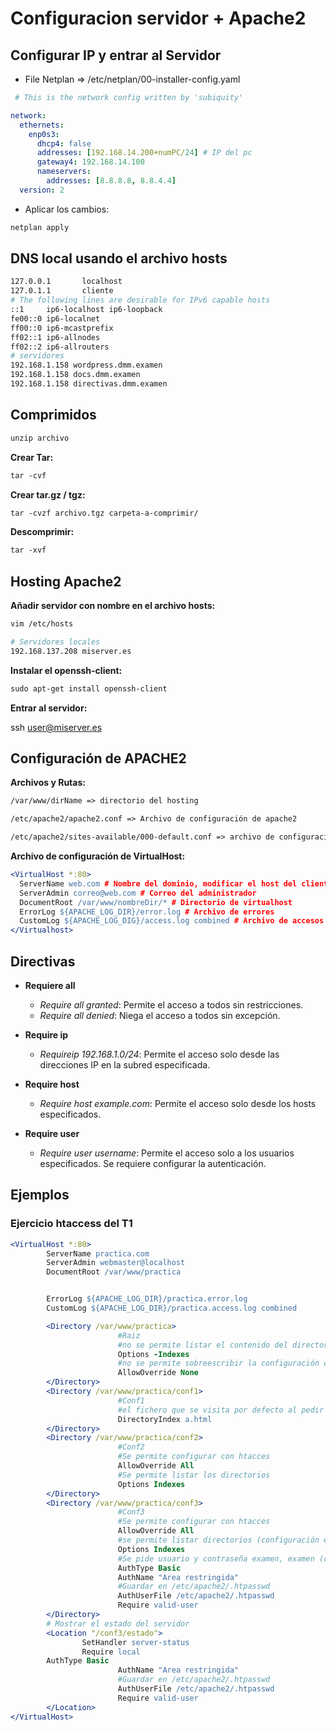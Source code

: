 # Configuracion servidor + Apache2

## Configurar IP y entrar al Servidor

- File Netplan => /etc/netplan/00-installer-config.yaml

```yaml
 # This is the network config written by 'subiquity'

network:
  ethernets:
    enp0s3:
      dhcp4: false
      addresses: [192.168.14.200+numPC/24] # IP del pc
      gateway4: 192.168.14.100
      nameservers:
        addresses: [8.8.8.8, 8.8.4.4]
  version: 2

```

- Aplicar los cambios:

```apache
netplan apply
```

## DNS local usando el archivo hosts

```bash
127.0.0.1       localhost
127.0.1.1       cliente
# The following lines are desirable for IPv6 capable hosts
::1     ip6-localhost ip6-loopback
fe00::0 ip6-localnet
ff00::0 ip6-mcastprefix
ff02::1 ip6-allnodes
ff02::2 ip6-allrouters
# servidores
192.168.1.158 wordpress.dmm.examen
192.168.1.158 docs.dmm.examen
192.168.1.158 directivas.dmm.examen
```

## Comprimidos

```apache
unzip archivo
```

**Crear Tar:**

```apache
tar -cvf 
```

**Crear tar.gz / tgz:**

```apache
tar -cvzf archivo.tgz carpeta-a-comprimir/
```

**Descomprimir:**

```apache
tar -xvf
```

## Hosting Apache2

**Añadir servidor con nombre en el archivo hosts:**

```apache
vim /etc/hosts
```

```apache
# Servidores locales
192.168.137.208 miserver.es
```

**Instalar el openssh-client:**

```apache
sudo apt-get install openssh-client
```

**Entrar al servidor:**

ssh <user@miserver.es>

## Configuración de APACHE2

**Archivos y Rutas:**

```apache
/var/www/dirName => directorio del hosting

/etc/apache2/apache2.conf => Archivo de configuración de apache2

/etc/apache2/sites-available/000-default.conf => archivo de configuración del host por defecto
```

**Archivo de configuración de VirtualHost:**

```apache
<VirtualHost *:80>
  ServerName web.com # Nombre del dominio, modificar el host del client con la IP y dominio
  ServerAdmin correo@web.com # Correo del administrador
  DocumentRoot /var/www/nombreDir/* # Directorio de virtualhost
  ErrorLog ${APACHE_LOG_DIR}/error.log # Archivo de errores
  CustomLog ${APACHE_LOG_DIG}/access.log combined # Archivo de accesos
</Virtualhost>
```

## Directivas

- **Requiere all**
  - *Require all granted*: Permite el acceso a todos sin restricciones.
  - *Require all denied*: Niega el acceso a todos sin excepción.

- **Require ip**
  - *Requireip 192.168.1.0/24*: Permite el acceso solo desde las direcciones IP en la subred especificada.

- **Require host**
  - *Require host example.com*: Permite el acceso solo desde los hosts especificados.

- **Require user**
  - *Require user username*: Permite el acceso solo a los usuarios especificados. Se requiere configurar la autenticación.

## Ejemplos

### Ejercicio htaccess del T1

```apache
<VirtualHost *:80>
        ServerName practica.com
        ServerAdmin webmaster@localhost
        DocumentRoot /var/www/practica


        ErrorLog ${APACHE_LOG_DIR}/practica.error.log
        CustomLog ${APACHE_LOG_DIR}/practica.access.log combined

        <Directory /var/www/practica>
                        #Raiz
                        #no se permite listar el contenido del directorio
                        Options -Indexes
                        #no se permite sobreescribir la configuración con htaccess
                        AllowOverride None
        </Directory>
        <Directory /var/www/practica/conf1>
                        #Conf1
                        #el fichero que se visita por defecto al pedir su raiz es a.html
                        DirectoryIndex a.html
        </Directory>
        <Directory /var/www/practica/conf2>
                        #Conf2
                        #Se permite configurar con htacces
                        AllowOverride All
                        #Se permite listar los directorios
                        Options Indexes
        </Directory>
        <Directory /var/www/practica/conf3>
                        #Conf3
                        #Se permite configurar con htacces
                        AllowOverride All
                        #se permite listar directorios (configuración en htaccess)
                        Options Indexes
                        #Se pide usuario y contraseña examen, examen (configuración en htaccess)
                        AuthType Basic
                        AuthName "Area restringida"
                        #Guardar en /etc/apache2/.htpasswd
                        AuthUserFile /etc/apache2/.htpasswd
                        Require valid-user
        </Directory>
        # Mostrar el estado del servidor
        <Location "/conf3/estado">
                SetHandler server-status
                Require local
        AuthType Basic
                        AuthName "Area restringida"
                        #Guardar en /etc/apache2/.htpasswd
                        AuthUserFile /etc/apache2/.htpasswd
                        Require valid-user
        </Location>
</VirtualHost>
```
